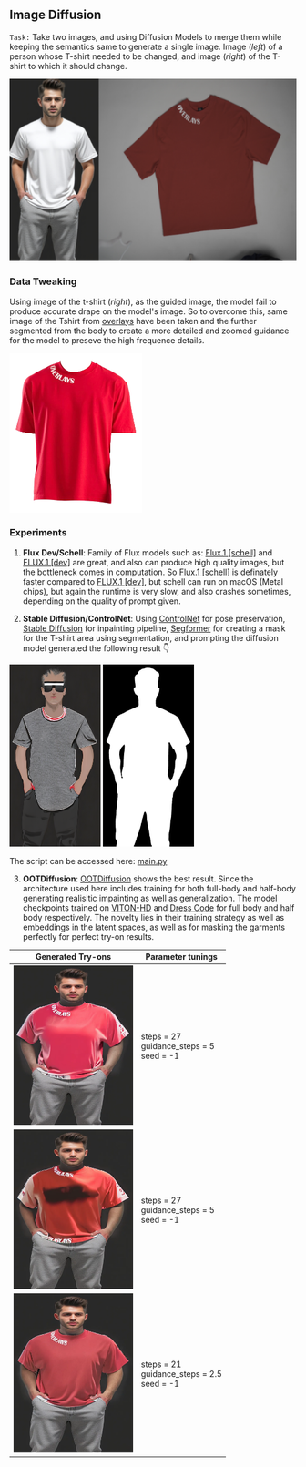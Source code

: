 ## Image Diffusion
`Task:` Take two images, and using Diffusion Models to merge them while keeping the semantics same to generate a single image. Image (*left*) of a person whose T-shirt needed to be changed, and image (*right*) of the T-shirt to which it should change.

![alt text](image_merged_manually.png)

### Data Tweaking
Using image of the t-shirt (*right*), as the guided image, the model fail to produce accurate drape on the model's image. So to overcome this, same image of the Tshirt from [overlays](https://overlaysnow.com/products/be-the-change-navy-blue-relaxed-fit-t-shirt-ultra-soft-copy) have been taken and the further segmented from the body to create a more detailed and zoomed guidance for the model to preseve the high frequence details. 

<img src="./image-removebg-preview.png" style="height:20em;"></img>

### Experiments
1. **Flux Dev/Schell**: Family of Flux models such as: [Flux.1 [schell]](https://huggingface.co/black-forest-labs/FLUX.1-schnell) and [FLUX.1 [dev]](https://huggingface.co/black-forest-labs/FLUX.1-dev) are great, and also can produce high quality images, but the bottleneck comes in computation. So [Flux.1 [schell]](https://huggingface.co/black-forest-labs/FLUX.1-schnell) is definately faster compared to [FLUX.1 [dev]](https://huggingface.co/black-forest-labs/FLUX.1-dev), but schell can run on macOS (Metal chips), but again the runtime is very slow, and also crashes sometimes, depending on the quality of prompt given.

2. **Stable Diffusion/ControlNet**: Using [ControlNet]() for pose preservation, [Stable Diffusion]() for inpainting pipeline, [Segformer](https://arxiv.org/pdf/2105.15203) for creating a mask for the T-shirt area using segmentation, and prompting the diffusion model generated the following result 👇 

<img src="./merged_tshirt_output.png" style="height: 20rem; width: 10rem;"></img>
<img src="./mask.jpg" style="height: 20rem; width: 10rem;"></img>


The script can be accessed here: [main.py](https://github.com/kulendu/stable-diffusion-pipeline/blob/master/src/fashion_diffusion/main.py) 

3. **OOTDiffusion**: [OOTDiffusion](https://arxiv.org/abs/2403.01779) shows the best result. Since the architecture used here includes training for both full-body and half-body generating realisitic impainting as well as generalization.
The model checkpoints trained on [VITON-HD](https://github.com/shadow2496/VITON-HD) and [Dress Code](https://github.com/aimagelab/dress-code) for full body and half body respectively. The novelty lies in their training strategy as well as embeddings in the latent spaces, as well as for masking the garments perfectly for perfect try-on results.

| Generated Try-ons      | Parameter tunings      |
| ------------- | ------------- |
| <img src="./output/image.png" style="height:20em;"></img> | steps = 27 <br> guidance_steps = 5 <br> seed = -1|
| <img src="./output/image_02.png" style="height:20em;"></img> | steps = 27 <br> guidance_steps = 5 <br> seed = -1|
| <img src="./output/image_001.webp" style="height:20em;"></img> | steps = 21 <br> guidance_steps = 2.5 <br> seed = -1|


